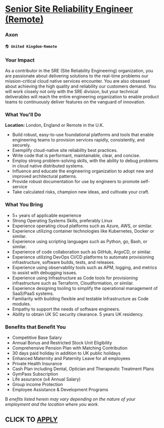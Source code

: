 # [Senior Site Reliability Engineer (Remote)](https://www.remotewlb.com/apply/senior-site-reliability-engineer-remote-92432)  
### Axon  
#### `🌎 United Kingdom-Remote`  

### **Your Impact**

As a contributor in the SRE (Site Reliability Engineering) organization, you are passionate about delivering solutions to the real-time problems our mission-critical cloud native services encounter. You are also obsessed about achieving the high quality and reliability our customers demand. You will work closely not only with the SRE division, but your technical deliverables will reach the entire engineering organization to enable product teams to continuously deliver features on the vanguard of innovation.

### **What You'll Do**

**Location:** London, England or Remote in the U.K.

  * Build robust, easy-to-use foundational platforms and tools that enable engineering teams to provision services rapidly, consistently, and securely.
  * Exemplify cloud-native site reliability best practices.
  * Write code that is performant, maintainable, clear, and concise.
  * Employ strong problem-solving skills, with the ability to debug problems in cloud native distributed systems.
  * Influence and educate the engineering organization to adopt new and improved architectural patterns.
  * Provide robust documentation for use by engineers to promote self-service
  * Take calculated risks, champion new ideas, and cultivate your craft.

### **What You Bring**

  * 5+ years of applicable experience
  * Strong Operating Systems Skills, preferably Linux
  * Experience operating cloud platforms such as Azure, AWS, or similar.
  * Experience utilizing container technologies like Kubernetes, Docker or similar.
  * Experience using scripting languages such as Python, go, Bash, or similar.
  * Experience of code collaboration such as GitHub, ArgoCD, or similar.
  * Experience utilizing DevOps CI/CD platforms to automate provisioning infrastructure, software builds, tests, and releases.
  * Experience using observability tools such as APM, logging, and metrics to assist with debugging issues.
  * Experience using Infrastructure as Code tools for provisioning infrastructure such as Terraform, Cloudformation, or similar.
  * Experience designing tooling to simplify the operational management of SaaS/PaaS systems.
  * Familiarity with building flexible and testable Infrastructure as Code modules.
  * Empathy to support the needs of software engineers.
  * Ability to obtain UK SC security clearance. 5 years UK residency.

### **Benefits that Benefit You**

  * Competitive Base Salary
  * Annual Bonus and Restricted Stock Unit Eligibility
  * Comprehensive Pension Plan with Matching Contribution
  * 30 days paid holiday in addition to UK public holidays
  * Enhanced Maternity and Paternity Leave for all employees
  * Private Health Insurance
  * Cash Plan including Dental, Optician and Therapeutic Treatment Plans
  * GymPass Subscription
  * Life assurance (x4 Annual Salary)
  * Group income Protection
  * Employee Assistance & Development Programs

B _enefits listed herein may vary depending on the nature of your employment and the location where you work._

  
## CLICK TO [APPLY](https://www.remotewlb.com/apply/senior-site-reliability-engineer-remote-92432)

